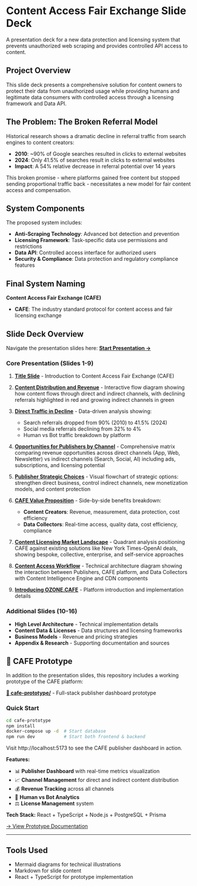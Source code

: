 # Content Access Fair Exchange Slide Deck

A presentation deck for a new data protection and licensing system that prevents unauthorized web scraping and provides controlled API access to content.

## Project Overview

This slide deck presents a comprehensive solution for content owners to protect their data from unauthorized usage while providing humans and legitimate data consumers with controlled access through a licensing framework and Data API.

## The Problem: The Broken Referral Model

Historical research shows a dramatic decline in referral traffic from search engines to content creators:

- **2010**: ~90% of Google searches resulted in clicks to external websites
- **2024**: Only 41.5% of searches result in clicks to external websites
- **Impact**: A 54% relative decrease in referral potential over 14 years

This broken promise - where platforms gained free content but stopped sending proportional traffic back - necessitates a new model for fair content access and compensation.

## System Components

The proposed system includes:

- **Anti-Scraping Technology**: Advanced bot detection and prevention
- **Licensing Framework**: Task-specific data use permissions and restrictions
- **Data API**: Controlled access interface for authorized users
- **Security & Compliance**: Data protection and regulatory compliance features

## Final System Naming

**Content Access Fair Exchange (CAFE)**

- **CAFE**: The industry standard protocol for content access and fair licensing exchange

## Slide Deck Overview

Navigate the presentation slides here: **[Start Presentation →](slide-01-title.md)**

### Core Presentation (Slides 1-9)

1. **[Title Slide](slide-01-title.md)** - Introduction to Content Access Fair Exchange (CAFE)

2. **[Content Distribution and Revenue](slide-02-the-content-value-matrix.md)** - Interactive flow diagram showing how content flows through direct and indirect channels, with declining referrals highlighted in red and growing indirect channels in green

3. **[Direct Traffic in Decline](slide-03-decline-in-referrals.md)** - Data-driven analysis showing:
   - Search referrals dropped from 90% (2010) to 41.5% (2024)
   - Social media referrals declining from 32% to 4%
   - Human vs Bot traffic breakdown by platform

4. **[Opportunities for Publishers by Channel](slide-04-value-exchange-models.md)** - Comprehensive matrix comparing revenue opportunities across direct channels (App, Web, Newsletter) vs indirect channels (Search, Social, AI) including ads, subscriptions, and licensing potential

5. **[Publisher Strategic Choices](slide-05-content-creator-choices.md)** - Visual flowchart of strategic options: strengthen direct business, control indirect channels, new monetization models, and content protection

6. **[CAFE Value Proposition](slide-06-cafe-value-proposition.md)** - Side-by-side benefits breakdown:
   - **Content Creators**: Revenue, measurement, data protection, cost efficiency
   - **Data Collectors**: Real-time access, quality data, cost efficiency, compliance

7. **[Content Licensing Market Landscape](slide-07-market-landscape.md)** - Quadrant analysis positioning CAFE against existing solutions like New York Times-OpenAI deals, showing bespoke, collective, enterprise, and self-service approaches

8. **[Content Access Workflow](slide-08-components-needed-for-content-access.md)** - Technical architecture diagram showing the interaction between Publishers, CAFE platform, and Data Collectors with Content Intelligence Engine and CDN components

9. **[Introducing OZONE.CAFE](slide-09-introducing-ozone-cafe.md)** - Platform introduction and implementation details

### Additional Slides (10-16)
- **High Level Architecture** - Technical implementation details
- **Content Data & Licenses** - Data structures and licensing frameworks  
- **Business Models** - Revenue and pricing strategies
- **Appendix & Research** - Supporting documentation and sources

## 🚀 CAFE Prototype

In addition to the presentation slides, this repository includes a working prototype of the CAFE platform:

**[📂 cafe-prototype/](cafe-prototype/)** - Full-stack publisher dashboard prototype

### Quick Start
```bash
cd cafe-prototype
npm install
docker-compose up -d  # Start database
npm run dev           # Start both frontend & backend
```

Visit http://localhost:5173 to see the CAFE publisher dashboard in action.

**Features:**
- 📊 **Publisher Dashboard** with real-time metrics visualization
- 📈 **Channel Management** for direct and indirect content distribution  
- 💰 **Revenue Tracking** across all channels
- 🤖 **Human vs Bot Analytics** 
- ⚖️ **License Management** system

**Tech Stack:** React + TypeScript + Node.js + PostgreSQL + Prisma

[→ View Prototype Documentation](cafe-prototype/README.md)

---

## Tools Used

- Mermaid diagrams for technical illustrations
- Markdown for slide content  
- React + TypeScript for prototype implementation

